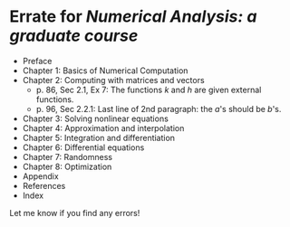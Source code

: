 # Errate for *Numerical Analysis: a graduate course*

* Preface
* Chapter 1: Basics of Numerical Computation
* Chapter 2: Computing with matrices and vectors
  * p. 86, Sec 2.1, Ex 7: The functions *k* and *h* are given external functions.
  * p. 96, Sec 2.2.1: Last line of 2nd paragraph: the *a*'s should be *b*'s.
* Chapter 3: Solving nonlinear equations
* Chapter 4: Approximation and interpolation
* Chapter 5: Integration and differentiation
* Chapter 6: Differential equations
* Chapter 7: Randomness
* Chapter 8: Optimization
* Appendix
* References
* Index

Let me know if you find any errors!
